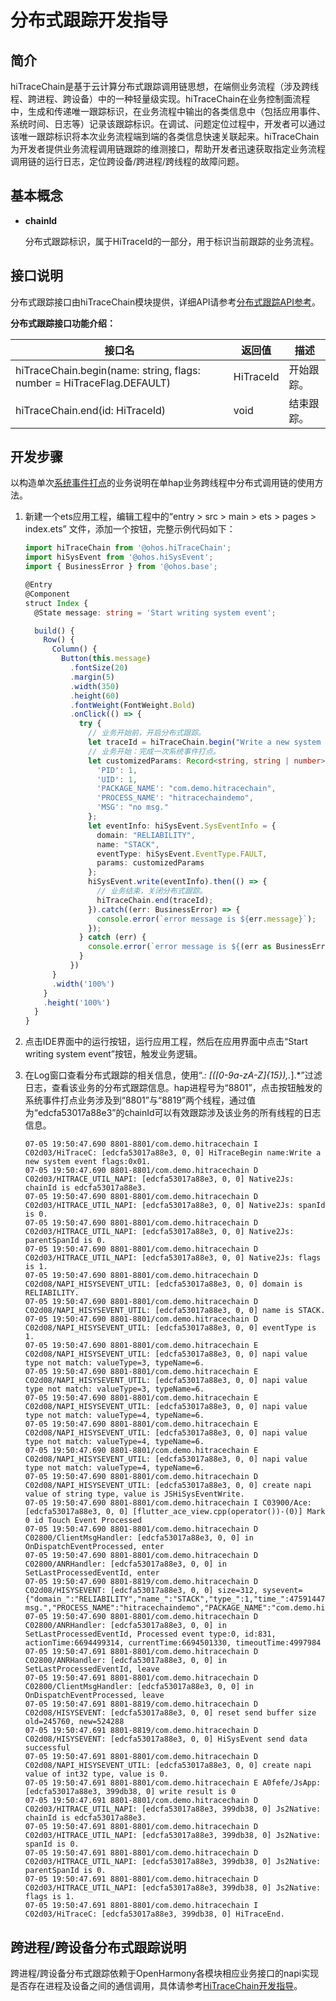 # 分布式跟踪开发指导

## 简介

hiTraceChain是基于云计算分布式跟踪调用链思想，在端侧业务流程（涉及跨线程、跨进程、跨设备）中的一种轻量级实现。hiTraceChain在业务控制面流程中，生成和传递唯一跟踪标识，在业务流程中输出的各类信息中（包括应用事件、系统时间、日志等）记录该跟踪标识。在调试、问题定位过程中，开发者可以通过该唯一跟踪标识将本次业务流程端到端的各类信息快速关联起来。hiTraceChain为开发者提供业务流程调用链跟踪的维测接口，帮助开发者迅速获取指定业务流程调用链的运行日志，定位跨设备/跨进程/跨线程的故障问题。

## 基本概念

- **chainId**

  分布式跟踪标识，属于HiTraceId的一部分，用于标识当前跟踪的业务流程。

## 接口说明

分布式跟踪接口由hiTraceChain模块提供，详细API请参考[分布式跟踪API参考](../reference/apis/js-apis-hitracechain.md)。

**分布式跟踪接口功能介绍：**

| 接口名                                                                                                              | 返回值         | 描述                         |
| ------------------------------------------------------------------------------------------------------------------- | -------------- | ------------                 |
| hiTraceChain.begin(name: string, flags: number = HiTraceFlag.DEFAULT)                                               | HiTraceId      | 开始跟踪。                   |
| hiTraceChain.end(id: HiTraceId)                                                                                     | void           | 结束跟踪。                   |

## 开发步骤

以构造单次[系统事件打点](../reference/apis/js-apis-hisysevent.md)的业务说明在单hap业务跨线程中分布式调用链的使用方法。

1. 新建一个ets应用工程，编辑工程中的“entry > src > main > ets  > pages > index.ets” 文件，添加一个按钮，完整示例代码如下：

    ```ts
    import hiTraceChain from '@ohos.hiTraceChain';
    import hiSysEvent from '@ohos.hiSysEvent';
    import { BusinessError } from '@ohos.base';

    @Entry
    @Component
    struct Index {
      @State message: string = 'Start writing system event';

      build() {
        Row() {
          Column() {
            Button(this.message)
              .fontSize(20)
              .margin(5)
              .width(350)
              .height(60)
              .fontWeight(FontWeight.Bold)
              .onClick(() => {
                try {
                  // 业务开始前，开启分布式跟踪。
                  let traceId = hiTraceChain.begin("Write a new system event", hiTraceChain.HiTraceFlag.INCLUDE_ASYNC);
                  // 业务开始：完成一次系统事件打点。
                  let customizedParams: Record<string, string | number> = {
                    'PID': 1,
                    'UID': 1,
                    'PACKAGE_NAME': "com.demo.hitracechain",
                    'PROCESS_NAME': "hitracechaindemo",
                    'MSG': "no msg."
                  };
                  let eventInfo: hiSysEvent.SysEventInfo = {
                    domain: "RELIABILITY",
                    name: "STACK",
                    eventType: hiSysEvent.EventType.FAULT,
                    params: customizedParams
                  };
                  hiSysEvent.write(eventInfo).then(() => {
                    // 业务结束，关闭分布式跟踪。
                    hiTraceChain.end(traceId);
                  }).catch((err: BusinessError) => {
                    console.error(`error message is ${err.message}`);
                  });
                } catch (err) {
                  console.error(`error message is ${(err as BusinessError).message}`);
                }
              })
          }
          .width('100%')
        }
        .height('100%')
      }
    }
    ```

2. 点击IDE界面中的运行按钮，运行应用工程，然后在应用界面中点击“Start writing system event”按钮，触发业务逻辑。

3. 在Log窗口查看分布式跟踪的相关信息，使用“.*: \[([0-9a-zA-Z]{15}),.*].*”过滤日志，查看该业务的分布式跟踪信息。hap进程号为“8801”，点击按钮触发的系统事件打点业务涉及到“8801”与“8819”两个线程，通过值为“edcfa53017a88e3”的chainId可以有效跟踪涉及该业务的所有线程的日志信息。
    ```text
    07-05 19:50:47.690 8801-8801/com.demo.hitracechain I C02d03/HiTraceC: [edcfa53017a88e3, 0, 0] HiTraceBegin name:Write a new system event flags:0x01.
    07-05 19:50:47.690 8801-8801/com.demo.hitracechain D C02d03/HITRACE_UTIL_NAPI: [edcfa53017a88e3, 0, 0] Native2Js: chainId is edcfa53017a88e3.
    07-05 19:50:47.690 8801-8801/com.demo.hitracechain D C02d03/HITRACE_UTIL_NAPI: [edcfa53017a88e3, 0, 0] Native2Js: spanId is 0.
    07-05 19:50:47.690 8801-8801/com.demo.hitracechain D C02d03/HITRACE_UTIL_NAPI: [edcfa53017a88e3, 0, 0] Native2Js: parentSpanId is 0.
    07-05 19:50:47.690 8801-8801/com.demo.hitracechain D C02d03/HITRACE_UTIL_NAPI: [edcfa53017a88e3, 0, 0] Native2Js: flags is 1.
    07-05 19:50:47.690 8801-8801/com.demo.hitracechain D C02d08/NAPI_HISYSEVENT_UTIL: [edcfa53017a88e3, 0, 0] domain is RELIABILITY.
    07-05 19:50:47.690 8801-8801/com.demo.hitracechain D C02d08/NAPI_HISYSEVENT_UTIL: [edcfa53017a88e3, 0, 0] name is STACK.
    07-05 19:50:47.690 8801-8801/com.demo.hitracechain D C02d08/NAPI_HISYSEVENT_UTIL: [edcfa53017a88e3, 0, 0] eventType is 1.
    07-05 19:50:47.690 8801-8801/com.demo.hitracechain E C02d08/NAPI_HISYSEVENT_UTIL: [edcfa53017a88e3, 0, 0] napi value type not match: valueType=3, typeName=6.
    07-05 19:50:47.690 8801-8801/com.demo.hitracechain E C02d08/NAPI_HISYSEVENT_UTIL: [edcfa53017a88e3, 0, 0] napi value type not match: valueType=3, typeName=6.
    07-05 19:50:47.690 8801-8801/com.demo.hitracechain E C02d08/NAPI_HISYSEVENT_UTIL: [edcfa53017a88e3, 0, 0] napi value type not match: valueType=4, typeName=6.
    07-05 19:50:47.690 8801-8801/com.demo.hitracechain E C02d08/NAPI_HISYSEVENT_UTIL: [edcfa53017a88e3, 0, 0] napi value type not match: valueType=4, typeName=6.
    07-05 19:50:47.690 8801-8801/com.demo.hitracechain E C02d08/NAPI_HISYSEVENT_UTIL: [edcfa53017a88e3, 0, 0] napi value type not match: valueType=4, typeName=6.
    07-05 19:50:47.690 8801-8801/com.demo.hitracechain D C02d08/NAPI_HISYSEVENT_UTIL: [edcfa53017a88e3, 0, 0] create napi value of string type, value is JSHiSysEventWrite.
    07-05 19:50:47.690 8801-8801/com.demo.hitracechain I C03900/Ace: [edcfa53017a88e3, 0, 0] [flutter_ace_view.cpp(operator())-(0)] Mark 0 id Touch Event Processed
    07-05 19:50:47.690 8801-8801/com.demo.hitracechain D C02800/ClientMsgHandler: [edcfa53017a88e3, 0, 0] in OnDispatchEventProcessed, enter
    07-05 19:50:47.690 8801-8801/com.demo.hitracechain D C02800/ANRHandler: [edcfa53017a88e3, 0, 0] in SetLastProcessedEventId, enter
    07-05 19:50:47.690 8801-8819/com.demo.hitracechain D C02d08/HISYSEVENT: [edcfa53017a88e3, 0, 0] size=312, sysevent={"domain_":"RELIABILITY","name_":"STACK","type_":1,"time_":47591447690,"tz_":"+0000","pid_":8801,"tid_":8819,"uid_":20010045,"traceid_":"edcfa53017a88e3","spanid_":"0","pspanid_":"0","trace_flag_":1,"UID":1,"PID":1,"MSG":"no msg.","PROCESS_NAME":"hitracechaindemo","PACKAGE_NAME":"com.demo.hitracechain"}
    07-05 19:50:47.690 8801-8801/com.demo.hitracechain D C02800/ANRHandler: [edcfa53017a88e3, 0, 0] in SetLastProcessedEventId, Processed event type:0, id:831, actionTime:6694499314, currentTime:6694501330, timeoutTime:4997984
    07-05 19:50:47.691 8801-8801/com.demo.hitracechain D C02800/ANRHandler: [edcfa53017a88e3, 0, 0] in SetLastProcessedEventId, leave
    07-05 19:50:47.691 8801-8801/com.demo.hitracechain D C02800/ClientMsgHandler: [edcfa53017a88e3, 0, 0] in OnDispatchEventProcessed, leave
    07-05 19:50:47.691 8801-8819/com.demo.hitracechain D C02d08/HISYSEVENT: [edcfa53017a88e3, 0, 0] reset send buffer size old=245760, new=524288
    07-05 19:50:47.691 8801-8819/com.demo.hitracechain D C02d08/HISYSEVENT: [edcfa53017a88e3, 0, 0] HiSysEvent send data successful
    07-05 19:50:47.691 8801-8801/com.demo.hitracechain D C02d08/NAPI_HISYSEVENT_UTIL: [edcfa53017a88e3, 0, 0] create napi value of int32 type, value is 0.
    07-05 19:50:47.691 8801-8801/com.demo.hitracechain E A0fefe/JsApp: [edcfa53017a88e3, 399db38, 0] write result is 0
    07-05 19:50:47.691 8801-8801/com.demo.hitracechain D C02d03/HITRACE_UTIL_NAPI: [edcfa53017a88e3, 399db38, 0] Js2Native: chainId is edcfa53017a88e3.
    07-05 19:50:47.691 8801-8801/com.demo.hitracechain D C02d03/HITRACE_UTIL_NAPI: [edcfa53017a88e3, 399db38, 0] Js2Native: spanId is 0.
    07-05 19:50:47.691 8801-8801/com.demo.hitracechain D C02d03/HITRACE_UTIL_NAPI: [edcfa53017a88e3, 399db38, 0] Js2Native: parentSpanId is 0.
    07-05 19:50:47.691 8801-8801/com.demo.hitracechain D C02d03/HITRACE_UTIL_NAPI: [edcfa53017a88e3, 399db38, 0] Js2Native: flags is 1.
    07-05 19:50:47.691 8801-8801/com.demo.hitracechain I C02d03/HiTraceC: [edcfa53017a88e3, 399db38, 0] HiTraceEnd.
   ```

## 跨进程/跨设备分布式跟踪说明

跨进程/跨设备分布式跟踪依赖于OpenHarmony各模块相应业务接口的napi实现是否存在进程及设备之间的通信调用，具体请参考[HiTraceChain开发指导](../../device-dev/subsystems/subsys-dfx-hitracechain.md)。